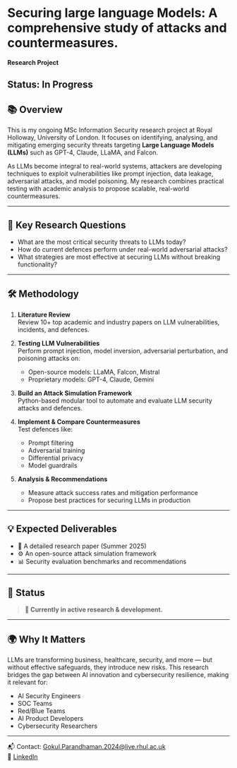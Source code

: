 # Securing large language Models: A comprehensive study of attacks and countermeasures.
**Research Project**

## Status: **In Progress** 


## 📚 Overview

This is my ongoing MSc Information Security research project at Royal Holloway, University of London. It focuses on identifying, analysing, and mitigating emerging security threats targeting **Large Language Models (LLMs)** such as GPT-4, Claude, LLaMA, and Falcon.

As LLMs become integral to real-world systems, attackers are developing techniques to exploit vulnerabilities like prompt injection, data leakage, adversarial attacks, and model poisoning. My research combines practical testing with academic analysis to propose scalable, real-world countermeasures.

---

## 🎯 Key Research Questions

- What are the most critical security threats to LLMs today?
- How do current defences perform under real-world adversarial attacks?
- What strategies are most effective at securing LLMs without breaking functionality?

---

## 🛠️ Methodology

1. **Literature Review**  
   Review 10+ top academic and industry papers on LLM vulnerabilities, incidents, and defences.

2. **Testing LLM Vulnerabilities**  
   Perform prompt injection, model inversion, adversarial perturbation, and poisoning attacks on:
   - Open-source models: LLaMA, Falcon, Mistral
   - Proprietary models: GPT-4, Claude, Gemini

3. **Build an Attack Simulation Framework**  
   Python-based modular tool to automate and evaluate LLM security attacks and defences.

4. **Implement & Compare Countermeasures**  
   Test defences like:
   - Prompt filtering
   - Adversarial training
   - Differential privacy
   - Model guardrails

5. **Analysis & Recommendations**  
   - Measure attack success rates and mitigation performance
   - Propose best practices for securing LLMs in production

---

## 💡 Expected Deliverables

- 📄 A detailed research paper (Summer 2025)
- ⚙️ An open-source attack simulation framework
- 📊 Security evaluation benchmarks and recommendations

---

## 🔎 Status

> **🧪 Currently in active research & development.**

---

## 🌍 Why It Matters

LLMs are transforming business, healthcare, security, and more — but without effective safeguards, they introduce new risks. This research bridges the gap between AI innovation and cybersecurity resilience, making it relevant for:
- AI Security Engineers
- SOC Teams
- Red/Blue Teams
- AI Product Developers
- Cybersecurity Researchers

---

📬 Contact: Gokul.Parandhaman.2024@live.rhul.ac.uk  
🔗 [LinkedIn](https://www.linkedin.com/in/gokul-parandhaman-263762283)
